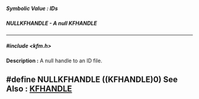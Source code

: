 ##### Symbolic Value : IDs
##### NULLKFHANDLE - A null KFHANDLE
---
##### #include <kfm.h>
**Description :**
A null handle to an ID file.

#define NULLKFHANDLE ((KFHANDLE)0)
**See Also :**
[KFHANDLE](D:/md_files/KFHANDLE.md)
---
